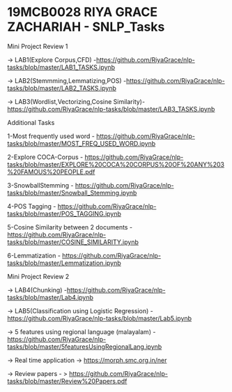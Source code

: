 # 19MCB0028 RIYA GRACE ZACHARIAH - SNLP_Tasks

Mini Project Review 1
 
 -> LAB1(Explore Corpus,CFD) -https://github.com/RiyaGrace/nlp-tasks/blob/master/LAB1_TASKS.ipynb
 
 -> LAB2(Stemmming,Lemmatizing,POS) -https://github.com/RiyaGrace/nlp-tasks/blob/master/LAB2_TASKS.ipynb

 -> LAB3(Wordlist,Vectorizing,Cosine Similarity)-https://github.com/RiyaGrace/nlp-tasks/blob/master/LAB3_TASKS.ipynb
 
 Additional Tasks

1-Most frequently used word - https://github.com/RiyaGrace/nlp-tasks/blob/master/MOST_FREQ_USED_WORD.ipynb

2-Explore COCA-Corpus       - https://github.com/RiyaGrace/nlp-tasks/blob/master/EXPLORE%20COCA%20CORPUS%20OF%20ANY%203%20FAMOUS%20PEOPLE.pdf

3-SnowballStemming           - https://github.com/RiyaGrace/nlp-tasks/blob/master/Snowball_Stemming.ipynb

4-POS Tagging                - https://github.com/RiyaGrace/nlp-tasks/blob/master/POS_TAGGING.ipynb

5-Cosine Similarity between 2 documents - https://github.com/RiyaGrace/nlp-tasks/blob/master/COSINE_SIMILARITY.ipynb

6-Lemmatization              - https://github.com/RiyaGrace/nlp-tasks/blob/master/Lemmatization.ipynb

Mini Project Review 2

-> LAB4(Chunking) -https://github.com/RiyaGrace/nlp-tasks/blob/master/Lab4.ipynb
 
-> LAB5(Classification using Logistic Regression) -https://github.com/RiyaGrace/nlp-tasks/blob/master/Lab5.ipynb

-> 5 features using regional language (malayalam) - https://github.com/RiyaGrace/nlp-tasks/blob/master/5featuresUsingRegionalLang.ipynb

-> Real time application -> https://morph.smc.org.in/ner

-> Review papers - > https://github.com/RiyaGrace/nlp-tasks/blob/master/Review%20Papers.pdf
